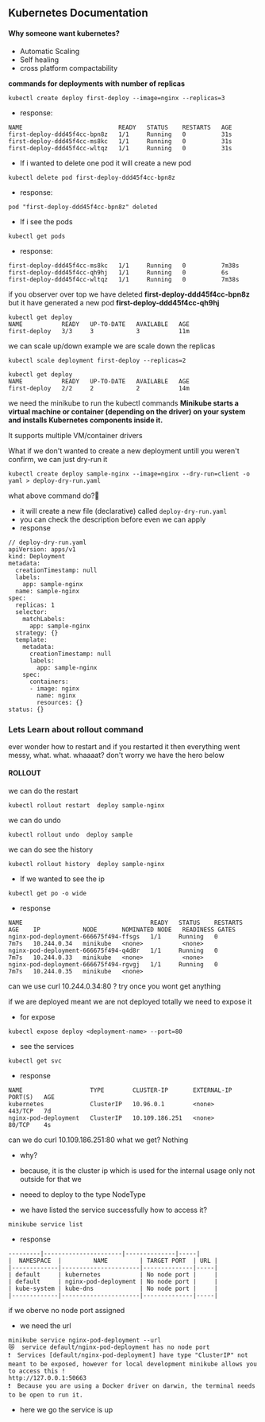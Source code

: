 ## Kubernetes Documentation

#### Why someone want kubernetes?
- Automatic Scaling
- Self healing
- cross platform compactability

**commands for deployments with number of replicas**
```
kubectl create deploy first-deploy --image=nginx --replicas=3
```
- response:
```
NAME                           READY   STATUS    RESTARTS   AGE
first-deploy-ddd45f4cc-bpn8z   1/1     Running   0          31s
first-deploy-ddd45f4cc-ms8kc   1/1     Running   0          31s
first-deploy-ddd45f4cc-wltqz   1/1     Running   0          31s
```
- If i wanted to delete one pod it will create a new pod

```
kubectl delete pod first-deploy-ddd45f4cc-bpn8z
```
- response:
```
pod "first-deploy-ddd45f4cc-bpn8z" deleted
```

- If i see the pods
```
kubectl get pods
```
- response:
```
first-deploy-ddd45f4cc-ms8kc   1/1     Running   0          7m38s
first-deploy-ddd45f4cc-qh9hj   1/1     Running   0          6s
first-deploy-ddd45f4cc-wltqz   1/1     Running   0          7m38s
```

if you observer over top we have deleted **first-deploy-ddd45f4cc-bpn8z**
but it have generated a new pod **first-deploy-ddd45f4cc-qh9hj**

```
kubectl get deploy
NAME           READY   UP-TO-DATE   AVAILABLE   AGE
first-deploy   3/3     3            3           11m
```

we can scale up/down 
example
we are scale down the replicas

```
kubectl scale deployment first-deploy --replicas=2
```

```
kubectl get deploy                                
NAME           READY   UP-TO-DATE   AVAILABLE   AGE
first-deploy   2/2     2            2           14m
```

we need the minikube to run the kubectl commands
**Minikube starts a virtual machine or container (depending on the driver) on your system and installs Kubernetes components inside it.**

It supports multiple VM/container drivers

What if we don't wanted to create a new deployment untill you weren't confirm,
we can just dry-run it
```
kubectl create deploy sample-nginx --image=nginx --dry-run=client -o yaml > deploy-dry-run.yaml
```
what above command do?🤔
- it will create a new file (declarative) called `deploy-dry-run.yaml`
- you can check the description before even we can apply
- response

```
// deploy-dry-run.yaml
apiVersion: apps/v1
kind: Deployment
metadata:
  creationTimestamp: null
  labels:
    app: sample-nginx
  name: sample-nginx
spec:
  replicas: 1
  selector:
    matchLabels:
      app: sample-nginx
  strategy: {}
  template:
    metadata:
      creationTimestamp: null
      labels:
        app: sample-nginx
    spec:
      containers:
      - image: nginx
        name: nginx
        resources: {}
status: {}

```


### Lets Learn about rollout command
ever wonder how to restart and if you restarted it then everything went messy, what. what. whaaaat?
don't worry we have the hero below
#### ROLLOUT

we can do the restart
```
kubectl rollout restart  deploy sample-nginx 
```

we can do undo
```
kubectl rollout undo  deploy sample

```

we can do see the history
```
kubectl rollout history  deploy sample-nginx
```

- If we wanted to see the ip
```
kubectl get po -o wide
```
- response
```
NAME                                    READY   STATUS    RESTARTS   AGE    IP            NODE       NOMINATED NODE   READINESS GATES
nginx-pod-deployment-666675f494-ffsgs   1/1     Running   0          7m7s   10.244.0.34   minikube   <none>           <none>
nginx-pod-deployment-666675f494-q4d8r   1/1     Running   0          7m7s   10.244.0.33   minikube   <none>           <none>
nginx-pod-deployment-666675f494-rgvgj   1/1     Running   0          7m7s   10.244.0.35   minikube   <none>    
```

can we use curl 10.244.0.34:80 ?
try once you wont get anything

if we are deployed meant we are not deployed totally
we need to expose it 

- for expose
```
kubectl expose deploy <deployment-name> --port=80
```

- see the services

```
kubectl get svc
```
- response
```
NAME                   TYPE        CLUSTER-IP       EXTERNAL-IP   PORT(S)   AGE
kubernetes             ClusterIP   10.96.0.1        <none>        443/TCP   7d
nginx-pod-deployment   ClusterIP   10.109.186.251   <none>        80/TCP    4s
```

can we do curl 10.109.186.251:80 what we get? Nothing
- why?
- because, it is the cluster ip which is used for the internal usage only not outside for that we
- neeed to deploy to the type NodeType


- we have listed the service successfully how to access it?
```
minikube service list
```
- response
```
---------|----------------------|--------------|-----|
|  NAMESPACE  |         NAME         | TARGET PORT  | URL |
|-------------|----------------------|--------------|-----|
| default     | kubernetes           | No node port |     |
| default     | nginx-pod-deployment | No node port |     |
| kube-system | kube-dns             | No node port |     |
|-------------|----------------------|--------------|-----|
```

if we oberve no node port assigned
- we need the url 

```
minikube service nginx-pod-deployment --url
😿  service default/nginx-pod-deployment has no node port
❗  Services [default/nginx-pod-deployment] have type "ClusterIP" not meant to be exposed, however for local development minikube allows you to access this !
http://127.0.0.1:50663
❗  Because you are using a Docker driver on darwin, the terminal needs to be open to run it.
```
- here we go the service is up